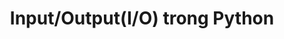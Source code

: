 ---
title: "Input/Output(I/O)​ trong Python"
header:
  teaser: /assets/images/2020/06/2020-06-cau-truc-du-lieu-python-cover.webp
  og_image: /assets/images/2020/06/2020-06-cau-truc-du-lieu-python-cover.webp
excerpt_separator: <!--more-->
categories:
  - Đại Bản Doanh Python
tags:
  - python
last_modified_at: 2020-06-17T15:12:19-04:00
---